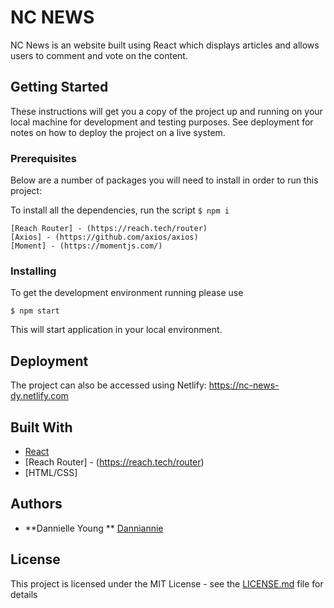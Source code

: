 # NC NEWS

NC News is an website built using React which displays articles and allows users to comment and vote on the content.

## Getting Started

These instructions will get you a copy of the project up and running on your local machine for development and testing purposes. See deployment for notes on how to deploy the project on a live system.

### Prerequisites

Below are a number of packages you will need to install in order to run this project:

To install all the dependencies, run the script ```$ npm i```

```
[Reach Router] - (https://reach.tech/router)
[Axios] - (https://github.com/axios/axios)
[Moment] - (https://momentjs.com/)
```

### Installing

To get the development environment running please use 
```
$ npm start
```

This will start application in your local environment.


## Deployment

The project can also be accessed using Netlify: https://nc-news-dy.netlify.com

## Built With

- [React](https://reactjs.org/)
- [Reach Router] - (https://reach.tech/router)
- [HTML/CSS]

## Authors

- **Dannielle Young ** [Danniannie](https://github.com/Danniannie)

## License

This project is licensed under the MIT License - see the [LICENSE.md](LICENSE.md) file for details